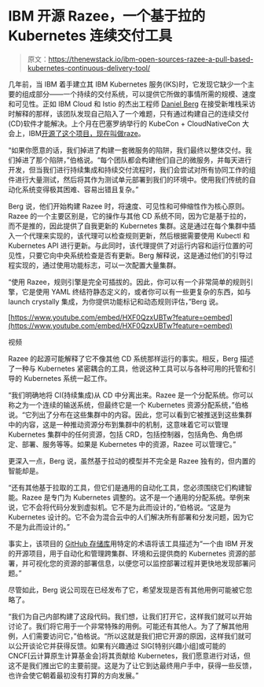 # IBM 开源 Razee，一个基于拉的 Kubernetes 连续交付工具

> 原文：<https://thenewstack.io/ibm-open-sources-razee-a-pull-based-kubernetes-continuous-delivery-tool/>

几年前，当 IBM 着手建立其 IBM Kubernetes 服务(IKS)时，它发现它缺少一个主要的组成部分——一个持续的交付系统，可以提供它所做的事情所需的规模、速度和可见性。正如 IBM Cloud 和 Istio 的杰出工程师 [Daniel Berg](https://www.linkedin.com/in/daniel-berg-18b2bb3/) 在接受新堆栈采访时解释的那样，该团队发现自己陷入了一个难题，只有通过构建自己的连续交付(CD)软件才能解决。上个月在巴塞罗纳举行的 KubeCon + CloudNativeCon 大会上，IBM[开源了这个项目，现在叫做](https://www.ibm.com/cloud/blog/announcing-razee)[raze](https://razee.io/)。

“如果你愿意的话，我们掉进了构建一套微服务的陷阱，我们最终以整体交付。我们掉进了那个陷阱，”伯格说。“每个团队都会构建他们自己的微服务，并每天进行开发，但当我们进行持续集成和持续交付流程时，我们会尝试对所有协同工作的组件进行大量测试，然后将其作为测试单元部署到我们的环境中。使用我们传统的自动化系统变得极其困难、容易出错且复杂。”

Berg 说，他们开始构建 Razee 时，将速度、可见性和可伸缩性作为核心原则。Razee 的一个主要区别是，它的操作与其他 CD 系统不同，因为它是基于拉的，而不是推的，因此提供了自我更新的 Kubernetes 集群。这是通过在每个集群中插入一个代理来实现的，该代理可以检查规则更新，然后根据需要使用 Kubectl 和 Kubernetes API 进行更新。与此同时，该代理提供了对运行内容和运行位置的可见性，只要它向中央系统检查是否有更新。Berg 解释说，这是通过他们的引导过程实现的，通过使用功能标志，可以一次配置大量集群。

“使用 Razee，规则引擎是完全可插拔的。因此，你可以有一个非常简单的规则引擎，它是使用 YAML 终结符静态定义的，或者你可以有一些更复杂的东西，如与 launch crystally 集成，为你提供功能标记和动态规则评估，”Berg 说。

[https://www.youtube.com/embed/HXF0QzxUBTw?feature=oembed](https://www.youtube.com/embed/HXF0QzxUBTw?feature=oembed)

视频

Razee 的起源可能解释了它不像其他 CD 系统那样运行的事实。相反，Berg 描述了一种与 Kubernetes 紧密耦合的工具，他说这种工具可以与各种可用的托管和引导的 Kubernetes 系统一起工作。

“我们明确地将 CI(持续集成)从 CD 中分离出来。Razee 是一个分配系统。你可以称之为一个连续的输送系统，但最终它是一个 Kubernetes 资源分配系统，”伯格说。“它列出了分布在这些集群中的内容。因此，您可以看到它被推送到这些集群中的内容，这是一种推动资源分布到集群中的机制，这意味着它可以管理 Kubernetes 集群中的任何资源，包括 CRD，包括控制器，包括角色、角色绑定、部署、服务等等。如果是 Kubernetes 中的资源，Razee 可以管理它。”

更深入一点，Berg 说，虽然基于拉动的模型并不完全是 Razee 独有的，但内置的智能却是。

“还有其他基于拉取的工具，但它们是通用的自动化工具，您必须围绕它们构建智能。Razee 是专门为 Kubernetes 调整的。这不是一个通用的分配系统。举例来说，它不会将代码分发到虚拟机。它不是为此而设计的，”伯格说。“这是为 Kubernetes 设计的。它不会为混合云中的人们解决所有部署和分发问题，因为它不是为此而设计的。”

事实上，该项目的 [GitHub 存储库](https://github.com/razee-io/Razee)用特定的术语将该工具描述为“一个由 IBM 开发的开源项目，用于自动化和管理跨集群、环境和云提供商的 Kubernetes 资源的部署，并可视化您的资源的部署信息，以便您可以监控部署过程并更快地发现部署问题。”

尽管如此，Berg 说公司现在已经发布了它，希望发现是否有其他用例可能被它忽略了。

“我们为自己内部构建了这段代码。我们想，让我们打开它，这样我们就可以开始讨论了。我们将它用于一个非常特殊的用例。可能还有其他人。为了了解其他用例，人们需要访问它，”伯格说。“所以这就是我们把它开源的原因，这样我们就可以公开谈论它并获得反馈。如果有兴趣通过 SIG[特别兴趣小组]或可能的 CNCF[云计算原生计算基金会]将其贡献给 Kubernetes，我们愿意进行对话，但这不是我们推出它的主要前提。这是为了让它到达最终用户手中，获得一些反馈，也许会使它朝着最初没有打算的方向发展。”

<svg xmlns:xlink="http://www.w3.org/1999/xlink" viewBox="0 0 68 31" version="1.1"><title>Group</title> <desc>Created with Sketch.</desc></svg>